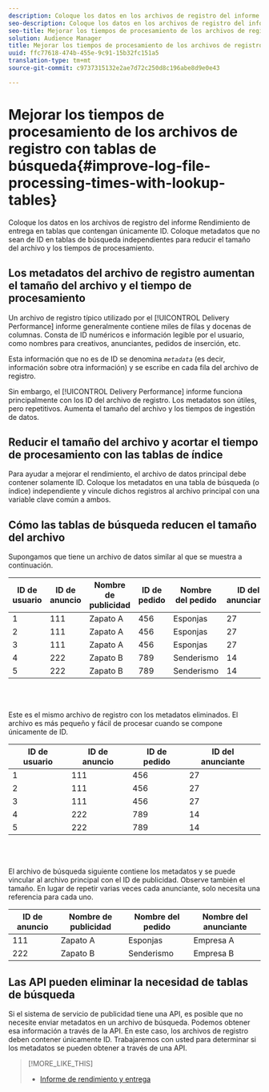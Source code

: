 ```yaml
---
description: Coloque los datos en los archivos de registro del informe Rendimiento de entrega en tablas que contengan únicamente ID. Coloque metadatos que no sean de ID en tablas de búsqueda independientes para reducir el tamaño del archivo y los tiempos de procesamiento.
seo-description: Coloque los datos en los archivos de registro del informe Rendimiento de entrega en tablas que contengan únicamente ID. Coloque metadatos que no sean de ID en tablas de búsqueda independientes para reducir el tamaño del archivo y los tiempos de procesamiento.
seo-title: Mejorar los tiempos de procesamiento de los archivos de registro con tablas de búsqueda
solution: Audience Manager
title: Mejorar los tiempos de procesamiento de los archivos de registro con tablas de búsqueda
uuid: ffc77618-474b-455e-9c91-15b32fc151a5
translation-type: tm+mt
source-git-commit: c9737315132e2ae7d72c250d8c196abe8d9e0e43

---
```



# Mejorar los tiempos de procesamiento de los archivos de registro con tablas de búsqueda{#improve-log-file-processing-times-with-lookup-tables}

Coloque los datos en los archivos de registro del informe Rendimiento de entrega en tablas que contengan únicamente ID. Coloque metadatos que no sean de ID en tablas de búsqueda independientes para reducir el tamaño del archivo y los tiempos de procesamiento.

<!-- 

c_lookup_tables.xml

 -->

## Los metadatos del archivo de registro aumentan el tamaño del archivo y el tiempo de procesamiento

Un archivo de registro típico utilizado por el [!UICONTROL Delivery Performance] informe generalmente contiene miles de filas y docenas de columnas. Consta de ID numéricos e información legible por el usuario, como nombres para creativos, anunciantes, pedidos de inserción, etc.

Esta información que no es de ID se denomina *`metadata`* (es decir, información sobre otra información) y se escribe en cada fila del archivo de registro.

Sin embargo, el [!UICONTROL Delivery Performance] informe funciona principalmente con los ID del archivo de registro. Los metadatos son útiles, pero repetitivos. Aumenta el tamaño del archivo y los tiempos de ingestión de datos.

## Reducir el tamaño del archivo y acortar el tiempo de procesamiento con las tablas de índice

Para ayudar a mejorar el rendimiento, el archivo de datos principal debe contener solamente ID. Coloque los metadatos en una tabla de búsqueda (o índice) independiente y vincule dichos registros al archivo principal con una variable clave común a ambos.

## Cómo las tablas de búsqueda reducen el tamaño del archivo

Supongamos que tiene un archivo de datos similar al que se muestra a continuación.

| ID de usuario | ID de anuncio | Nombre de publicidad | ID de pedido | Nombre del pedido | ID del anunciante | Nombre del anunciante |
|---|---|---|---|---|---|---|
| 1 | 111 | Zapato A | 456 | Esponjas | 27 | Empresa A |
| 2 | 111 | Zapato A | 456 | Esponjas | 27 | Empresa A |
| 3 | 111 | Zapato A | 456 | Esponjas | 27 | Empresa A |
| 4 | 222 | Zapato B | 789 | Senderismo | 14 | Empresa B |
| 5 | 222 | Zapato B | 789 | Senderismo | 14 | Empresa B |

<br> 

Este es el mismo archivo de registro con los metadatos eliminados. El archivo es más pequeño y fácil de procesar cuando se compone únicamente de ID.

| ID de usuario | ID de anuncio | ID de pedido | ID del anunciante |
|---|---|---|---|
| 1 | 111 | 456 | 27 |
| 2 | 111 | 456 | 27 |
| 3 | 111 | 456 | 27 |
| 4 | 222 | 789 | 14 |
| 5 | 222 | 789 | 14 |

<br> 

El archivo de búsqueda siguiente contiene los metadatos y se puede vincular al archivo principal con el ID de publicidad. Observe también el tamaño. En lugar de repetir varias veces cada anunciante, solo necesita una referencia para cada uno.

| ID de anuncio | Nombre de publicidad | Nombre del pedido | Nombre del anunciante |
|---|---|---|---|
| 111 | Zapato A | Esponjas | Empresa A |
| 222 | Zapato B | Senderismo | Empresa B |

## Las API pueden eliminar la necesidad de tablas de búsqueda

Si el sistema de servicio de publicidad tiene una API, es posible que no necesite enviar metadatos en un archivo de búsqueda. Podemos obtener esa información a través de la API. En este caso, los archivos de registro deben contener únicamente ID. Trabajaremos con usted para determinar si los metadatos se pueden obtener a través de una API.

>[!MORE_LIKE_THIS]
>
>* [Informe de rendimiento y entrega](../../reporting/dynamic-reports/delivery-performance-report.md)

